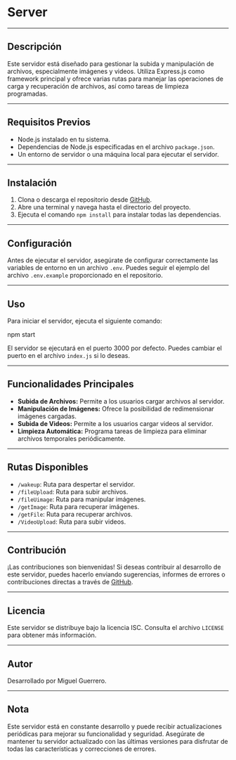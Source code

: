 # Server

---

## Descripción

Este servidor está diseñado para gestionar la subida y manipulación de archivos, especialmente imágenes y videos. Utiliza Express.js como framework principal y ofrece varias rutas para manejar las operaciones de carga y recuperación de archivos, así como tareas de limpieza programadas.

---

## Requisitos Previos

- Node.js instalado en tu sistema.
- Dependencias de Node.js especificadas en el archivo `package.json`.
- Un entorno de servidor o una máquina local para ejecutar el servidor.

---

## Instalación

1. Clona o descarga el repositorio desde [GitHub](https://github.com/tu-usuario/server).
2. Abre una terminal y navega hasta el directorio del proyecto.
3. Ejecuta el comando `npm install` para instalar todas las dependencias.

---

## Configuración

Antes de ejecutar el servidor, asegúrate de configurar correctamente las variables de entorno en un archivo `.env`. Puedes seguir el ejemplo del archivo `.env.example` proporcionado en el repositorio.

---

## Uso

Para iniciar el servidor, ejecuta el siguiente comando:

npm start


El servidor se ejecutará en el puerto 3000 por defecto. Puedes cambiar el puerto en el archivo `index.js` si lo deseas.

---

## Funcionalidades Principales

- **Subida de Archivos:** Permite a los usuarios cargar archivos al servidor.
- **Manipulación de Imágenes:** Ofrece la posibilidad de redimensionar imágenes cargadas.
- **Subida de Videos:** Permite a los usuarios cargar videos al servidor.
- **Limpieza Automática:** Programa tareas de limpieza para eliminar archivos temporales periódicamente.

---

## Rutas Disponibles

- `/wakeup`: Ruta para despertar el servidor.
- `/fileUpload`: Ruta para subir archivos.
- `/fileUimage`: Ruta para manipular imágenes.
- `/getImage`: Ruta para recuperar imágenes.
- `/getFile`: Ruta para recuperar archivos.
- `/VideoUpload`: Ruta para subir videos.

---

## Contribución

¡Las contribuciones son bienvenidas! Si deseas contribuir al desarrollo de este servidor, puedes hacerlo enviando sugerencias, informes de errores o contribuciones directas a través de [GitHub](https://github.com/tu-usuario/server).

---

## Licencia

Este servidor se distribuye bajo la licencia ISC. Consulta el archivo `LICENSE` para obtener más información.

---

## Autor

Desarrollado por Miguel Guerrero.

---

## Nota

Este servidor está en constante desarrollo y puede recibir actualizaciones periódicas para mejorar su funcionalidad y seguridad. Asegúrate de mantener tu servidor actualizado con las últimas versiones para disfrutar de todas las características y correcciones de errores.



